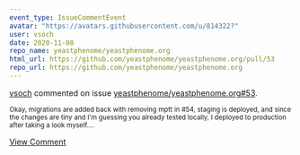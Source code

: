 ```yaml
---
event_type: IssueCommentEvent
avatar: "https://avatars.githubusercontent.com/u/814322?"
user: vsoch
date: 2020-11-08
repo_name: yeastphenome/yeastphenome.org
html_url: https://github.com/yeastphenome/yeastphenome.org/pull/53
repo_url: https://github.com/yeastphenome/yeastphenome.org
---
```


<a href='https://github.com/vsoch' target='_blank'>vsoch</a> commented on issue <a href='https://github.com/yeastphenome/yeastphenome.org/pull/53' target='_blank'>yeastphenome/yeastphenome.org#53</a>.

<small>Okay, migrations are added back with removing mptt in #54, staging is deployed, and since the changes are tiny and I'm guessing you already tested locally, I deployed to production after taking a look myself....</small>

<a href='https://github.com/yeastphenome/yeastphenome.org/pull/53' target='_blank'>View Comment</a>
